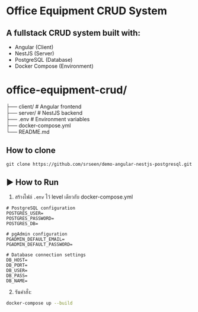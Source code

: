 # Office Equipment CRUD System

## A fullstack CRUD system built with:

- Angular (Client)
- NestJS (Server)
- PostgreSQL (Database)
- Docker Compose (Environment)

# office-equipment-crud/

├── client/ # Angular frontend<br>
├── server/ # NestJS backend<br>
├── .env # Environment variables<br>
├── docker-compose.yml<br>
└── README.md<br>

## How to clone

```
git clone https://github.com/srseen/demo-angular-nestjs-postgresql.git
```

## ▶ How to Run

1. สร้างไฟล์ `.env` ไว้ level เดียวกับ docker-compose.yml

```
# PostgreSQL configuration
POSTGRES_USER=
POSTGRES_PASSWORD=
POSTGRES_DB=

# pgAdmin configuration
PGADMIN_DEFAULT_EMAIL=
PGADMIN_DEFAULT_PASSWORD=

# Database connection settings
DB_HOST=
DB_PORT=
DB_USER=
DB_PASS=
DB_NAME=
```

2. รันคำสั่ง:

```bash
docker-compose up --build
```
